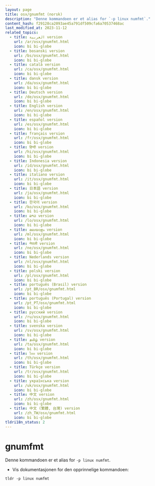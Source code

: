 ```yaml
---
layout: page
title: osx/gnumfmt (norsk)
description: "Denne kommandoen er et alias for `-p linux numfmt`."
content_hash: f29128ca2093ae45a791df509cfa6a70537468ac
last_modified_at: 2023-11-12
related_topics:
  - title: العربية version
    url: /ar/osx/gnumfmt.html
    icon: bi bi-globe
  - title: bosanski version
    url: /bs/osx/gnumfmt.html
    icon: bi bi-globe
  - title: català version
    url: /ca/osx/gnumfmt.html
    icon: bi bi-globe
  - title: dansk version
    url: /da/osx/gnumfmt.html
    icon: bi bi-globe
  - title: Deutsch version
    url: /de/osx/gnumfmt.html
    icon: bi bi-globe
  - title: English version
    url: /en/osx/gnumfmt.html
    icon: bi bi-globe
  - title: español version
    url: /es/osx/gnumfmt.html
    icon: bi bi-globe
  - title: français version
    url: /fr/osx/gnumfmt.html
    icon: bi bi-globe
  - title: हिन्दी version
    url: /hi/osx/gnumfmt.html
    icon: bi bi-globe
  - title: Indonesia version
    url: /id/osx/gnumfmt.html
    icon: bi bi-globe
  - title: italiano version
    url: /it/osx/gnumfmt.html
    icon: bi bi-globe
  - title: 日本語 version
    url: /ja/osx/gnumfmt.html
    icon: bi bi-globe
  - title: 한국어 version
    url: /ko/osx/gnumfmt.html
    icon: bi bi-globe
  - title: ລາວ version
    url: /lo/osx/gnumfmt.html
    icon: bi bi-globe
  - title: മലയാളം version
    url: /ml/osx/gnumfmt.html
    icon: bi bi-globe
  - title: नेपाली version
    url: /ne/osx/gnumfmt.html
    icon: bi bi-globe
  - title: Nederlands version
    url: /nl/osx/gnumfmt.html
    icon: bi bi-globe
  - title: polski version
    url: /pl/osx/gnumfmt.html
    icon: bi bi-globe
  - title: português (Brasil) version
    url: /pt_BR/osx/gnumfmt.html
    icon: bi bi-globe
  - title: português (Portugal) version
    url: /pt_PT/osx/gnumfmt.html
    icon: bi bi-globe
  - title: русский version
    url: /ru/osx/gnumfmt.html
    icon: bi bi-globe
  - title: svenska version
    url: /sv/osx/gnumfmt.html
    icon: bi bi-globe
  - title: தமிழ் version
    url: /ta/osx/gnumfmt.html
    icon: bi bi-globe
  - title: ไทย version
    url: /th/osx/gnumfmt.html
    icon: bi bi-globe
  - title: Türkçe version
    url: /tr/osx/gnumfmt.html
    icon: bi bi-globe
  - title: українська version
    url: /uk/osx/gnumfmt.html
    icon: bi bi-globe
  - title: 中文 version
    url: /zh/osx/gnumfmt.html
    icon: bi bi-globe
  - title: 中文 (繁體, 台灣) version
    url: /zh_TW/osx/gnumfmt.html
    icon: bi bi-globe
tldri18n_status: 2
---
```

# gnumfmt

Denne kommandoen er et alias for `-p linux numfmt`.

- Vis dokumentasjonen for den opprinnelige kommandoen:

`tldr -p linux numfmt`
